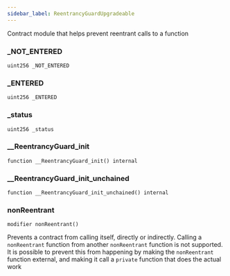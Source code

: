 ```yaml
---
sidebar_label: ReentrancyGuardUpgradeable
---
```


Contract module that helps prevent reentrant calls to a function

### _NOT_ENTERED

```solidity
uint256 _NOT_ENTERED
```

### _ENTERED

```solidity
uint256 _ENTERED
```

### _status

```solidity
uint256 _status
```

### __ReentrancyGuard_init

```solidity
function __ReentrancyGuard_init() internal
```

### __ReentrancyGuard_init_unchained

```solidity
function __ReentrancyGuard_init_unchained() internal
```

### nonReentrant

```solidity
modifier nonReentrant()
```

Prevents a contract from calling itself, directly or indirectly.
Calling a `nonReentrant` function from another `nonReentrant`
function is not supported. It is possible to prevent this from happening
by making the `nonReentrant` function external, and making it call a
`private` function that does the actual work

